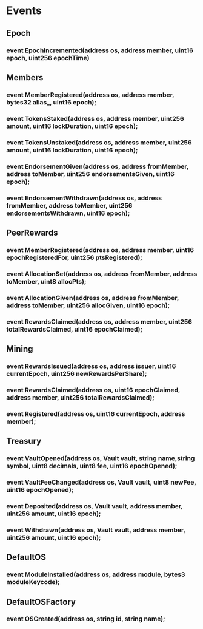 # Events

## Epoch
### event EpochIncremented(address os, address member, uint16 epoch, uint256 epochTime)

## Members
### event MemberRegistered(address os, address member, bytes32 alias_, uint16 epoch);
### event TokensStaked(address os, address member, uint256 amount, uint16 lockDuration, uint16 epoch);
### event TokensUnstaked(address os, address member, uint256 amount, uint16 lockDuration, uint16 epoch);
### event EndorsementGiven(address os, address fromMember, address toMember, uint256 endorsementsGiven, uint16 epoch);
### event EndorsementWithdrawn(address os, address fromMember, address toMember, uint256 endorsementsWithdrawn, uint16 epoch);

## PeerRewards
### event MemberRegistered(address os, address member, uint16 epochRegisteredFor, uint256 ptsRegistered);
### event AllocationSet(address os, address fromMember, address toMember, uint8 allocPts);
### event AllocationGiven(address os, address fromMember, address toMember, uint256 allocGiven, uint16 epoch);
### event RewardsClaimed(address os, address member, uint256 totalRewardsClaimed, uint16 epochClaimed);

## Mining
### event RewardsIssued(address os, address issuer, uint16 currentEpoch, uint256 newRewardsPerShare);
### event RewardsClaimed(address os, uint16 epochClaimed, address member, uint256 totalRewardsClaimed);
### event Registered(address os, uint16 currentEpoch, address member);

## Treasury
### event VaultOpened(address os, Vault vault, string name,string symbol, uint8 decimals, uint8 fee, uint16 epochOpened);
### event VaultFeeChanged(address os, Vault vault, uint8 newFee, uint16 epochOpened);
### event Deposited(address os, Vault vault, address member, uint256 amount, uint16 epoch);
### event Withdrawn(address os, Vault vault, address member, uint256 amount, uint16 epoch);

## DefaultOS
### event ModuleInstalled(address os, address module, bytes3 moduleKeycode);

## DefaultOSFactory
### event OSCreated(address os, string id, string name);